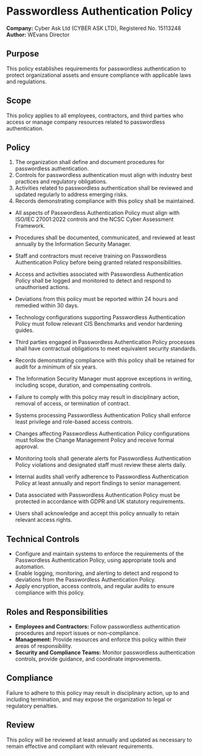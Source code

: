# Passwordless Authentication Policy

**Company:** Cyber Ask Ltd (CYBER ASK LTD), Registered No. 15113248  
**Author:** WEvans Director

## Purpose

This policy establishes requirements for passwordless authentication to protect organizational assets and ensure compliance with applicable laws and regulations.

## Scope

This policy applies to all employees, contractors, and third parties who access or manage company resources related to passwordless authentication.

## Policy
1. The organization shall define and document procedures for passwordless authentication.
2. Controls for passwordless authentication must align with industry best practices and regulatory obligations.
3. Activities related to passwordless authentication shall be reviewed and updated regularly to address emerging risks.
4. Records demonstrating compliance with this policy shall be maintained.

- All aspects of Passwordless Authentication Policy must align with ISO/IEC 27001:2022 controls and the NCSC Cyber Assessment Framework.
- Procedures shall be documented, communicated, and reviewed at least annually by the Information Security Manager.
- Staff and contractors must receive training on Passwordless Authentication Policy before being granted related responsibilities.
- Access and activities associated with Passwordless Authentication Policy shall be logged and monitored to detect and respond to unauthorised actions.
- Deviations from this policy must be reported within 24 hours and remedied within 30 days.
- Technology configurations supporting Passwordless Authentication Policy must follow relevant CIS Benchmarks and vendor hardening guides.
- Third parties engaged in Passwordless Authentication Policy processes shall have contractual obligations to meet equivalent security standards.
- Records demonstrating compliance with this policy shall be retained for audit for a minimum of six years.
- The Information Security Manager must approve exceptions in writing, including scope, duration, and compensating controls.
- Failure to comply with this policy may result in disciplinary action, removal of access, or termination of contract.

- Systems processing Passwordless Authentication Policy shall enforce least privilege and role-based access controls.
- Changes affecting Passwordless Authentication Policy configurations must follow the Change Management Policy and receive formal approval.
- Monitoring tools shall generate alerts for Passwordless Authentication Policy violations and designated staff must review these alerts daily.
- Internal audits shall verify adherence to Passwordless Authentication Policy at least annually and report findings to senior management.
- Data associated with Passwordless Authentication Policy must be protected in accordance with GDPR and UK statutory requirements.
- Users shall acknowledge and accept this policy annually to retain relevant access rights.

## Technical Controls

- Configure and maintain systems to enforce the requirements of the Passwordless Authentication Policy, using appropriate tools and automation.
- Enable logging, monitoring, and alerting to detect and respond to deviations from the Passwordless Authentication Policy.
- Apply encryption, access controls, and regular audits to ensure compliance with this policy.

## Roles and Responsibilities

- **Employees and Contractors:** Follow passwordless authentication procedures and report issues or non-compliance.
- **Management:** Provide resources and enforce this policy within their areas of responsibility.
- **Security and Compliance Teams:** Monitor passwordless authentication controls, provide guidance, and coordinate improvements.

## Compliance

Failure to adhere to this policy may result in disciplinary action, up to and including termination, and may expose the organization to legal or regulatory penalties.

## Review

This policy will be reviewed at least annually and updated as necessary to remain effective and compliant with relevant requirements.
